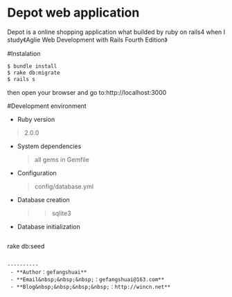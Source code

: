 
Depot web application
=====================
Depot is a online shopping application what builded by ruby on rails4 when I study《Aglie Web Development with Rails Fourth Edition》

#Instalation
```bash
$ bundle install
$ rake db:migrate
$ rails s
```
then open your browser and go to:http://localhost:3000

#Development environment
* Ruby version
>2.0.0

* System dependencies
  >all gems in Gemfile
* Configuration
  >config/database.yml
* Database creation
   >>sqlite3
* Database initialization
>```sh
rake db:seed
```

----------
 - **Author：gefangshuai**
 - **Email&nbsp;&nbsp;&nbsp;：gefangshuai@163.com**
 - **Blog&nbsp;&nbsp;&nbsp;&nbsp;：http://wincn.net**